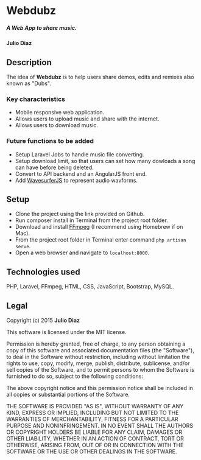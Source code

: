 # Webdubz

##### A Web App to share music.

#### Julio Diaz

## Description

The idea of **Webdubz** is to help users share demos, edits and remixes also known as "Dubs". 

### Key characteristics
* Mobile responsive web application.
* Allows users to upload music and share with the internet.
* Allows users to download music.

### Future functions to be added
* Setup Laravel Jobs to handle music file converting.
* Setup download limit, so that users can set how many 
  dowloads a song can have before being deleted.
* Convert to API backend and an AngularJS front end.
* Add [WavesurferJS](http://wavesurfer-js.org) to represent audio wavforms.


## Setup
* Clone the project using the link provided on Github.
* Run composer install in Terminal from the project root folder.
* Download and install [FFmpeg](https://www.ffmpeg.org) (I recommend using Homebrew if on Mac).
* From the project root folder in Terminal enter command ```php artisan serve```.
* Open a web browser and navigate to ```localhost:8000```.

## Technologies used

PHP, Laravel, FFmpeg, HTML, CSS, JavaScript, Bootstrap, MySQL.

## Legal

Copyright (c) 2015 **Julio Diaz**

This software is licensed under the MIT license.

Permission is hereby granted, free of charge, to any person obtaining a copy
of this software and associated documentation files (the "Software"), to deal
in the Software without restriction, including without limitation the rights
to use, copy, modify, merge, publish, distribute, sublicense, and/or sell
copies of the Software, and to permit persons to whom the Software is
furnished to do so, subject to the following conditions:

The above copyright notice and this permission notice shall be included in
all copies or substantial portions of the Software.

THE SOFTWARE IS PROVIDED "AS IS", WITHOUT WARRANTY OF ANY KIND, EXPRESS OR
IMPLIED, INCLUDING BUT NOT LIMITED TO THE WARRANTIES OF MERCHANTABILITY,
FITNESS FOR A PARTICULAR PURPOSE AND NONINFRINGEMENT. IN NO EVENT SHALL THE
AUTHORS OR COPYRIGHT HOLDERS BE LIABLE FOR ANY CLAIM, DAMAGES OR OTHER
LIABILITY, WHETHER IN AN ACTION OF CONTRACT, TORT OR OTHERWISE, ARISING FROM,
OUT OF OR IN CONNECTION WITH THE SOFTWARE OR THE USE OR OTHER DEALINGS IN
THE SOFTWARE.